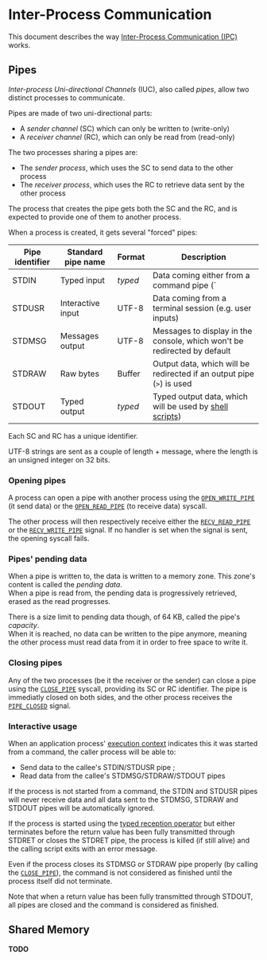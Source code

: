 # Inter-Process Communication

This document describes the way [Inter-Process Communication (IPC)](../technical/ipc.md) works.

## Pipes

_Inter-process Uni-directional Channels_ (IUC), also called _pipes_, allow two distinct processes to communicate.

Pipes are made of two uni-directional parts:

- A _sender channel_ (SC) which can only be written to (write-only)
- A _receiver channel_ (RC), which can only be read from (read-only)

The two processes sharing a pipes are:

- The _sender process_, which uses the SC to send data to the other process
- The _receiver process_, which uses the RC to retrieve data sent by the other process

The process that creates the pipe gets both the SC and the RC, and is expected to provide one of them to another process.

When a process is created, it gets several "forced" pipes:

| Pipe identifier | Standard pipe name | Format  | Description                                                                                                |
| --------------- | ------------------ | ------- | ---------------------------------------------------------------------------------------------------------- |
| STDIN           | Typed input        | _typed_ | Data coming either from a command pipe (`|`) or, if the input format is `buffer`, from an input pipe (`<`) |
| STDUSR          | Interactive input  | UTF-8   | Data coming from a terminal session (e.g. user inputs)                                                     |
| STDMSG          | Messages output    | UTF-8   | Messages to display in the console, which won't be redirected by default                                   |
| STDRAW          | Raw bytes          | Buffer  | Output data, which will be redirected if an output pipe (`>`) is used                                      |
| STDOUT          | Typed output       | _typed_ | Typed output data, which will be used by [shell scripts](shell-scripting.md))                              |

Each SC and RC has a unique identifier.

UTF-8 strings are sent as a couple of length + message, where the length is an unsigned integer on 32 bits.

### Opening pipes

A process can open a pipe with another process using the [`OPEN_WRITE_PIPE`](syscalls.md#0x40-open_write_pipe) (it send data) or the [`OPEN_READ_PIPE`](syscalls.md#0x41-open_read_pipe) (to receive data) syscall.

The other process will then respectively receive either the [`RECV_READ_PIPE`](signals.md#0x40-recv_read_pipe) or the [`RECV_WRITE_PIPE`](signals.md#0x41-recv_write_pipe) signal. If no handler is set when the signal is sent, the opening syscall fails.

### Pipes' pending data

When a pipe is written to, the data is written to a memory zone. This zone's content is called the _pending data_.  
When a pipe is read from, the pending data is progressively retrieved, erased as the read progresses.

There is a size limit to pending data though, of 64 KB, called the pipe's _capacity_.  
When it is reached, no data can be written to the pipe anymore, meaning the other process must read data from it in order to free space to write it.

### Closing pipes

Any of the two processes (be it the receiver or the sender) can close a pipe using the [`CLOSE_PIPE`](syscalls.md#0x46-close_pipe) syscall, providing its SC or RC identifier. The pipe is immediatly closed on both sides, and the other process receives the [`PIPE_CLOSED`](signals.md#0x42-pipe_closed) signal.

### Interactive usage

When an application process' [execution context](applications/context.md#execution-context) indicates this it was started from a command, the caller process will be able to:

- Send data to the callee's STDIN/STDUSR pipe ;
- Read data from the callee's STDMSG/STDRAW/STDOUT pipes

If the process is not started from a command, the STDIN and STDUSR pipes will never receive data and all data sent to the STDMSG, STDRAW and STDOUT pipes will be automatically ignored.

If the process is started using the [typed reception operator](shell-scripting.md#reading-a-commands-output) but either terminates before the return value has been fully transmitted through STDRET or closes the STDRET pipe, the process is killed (if still alive) and the calling script exits with an error message.

Even if the process closes its STDMSG or STDRAW pipe properly (by calling the [`CLOSE_PIPE`](syscalls.md#0x46-close_pipe)), the command is not considered as finished until the process itself did not terminate.

Note that when a return value has been fully transmitted through STDOUT, all pipes are closed and the command is considered as finished.

## Shared Memory

**TODO**
